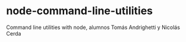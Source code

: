 # node-command-line-utilities
Command line utilities with node, alumnos Tomás Andrighetti y Nicolás Cerda
